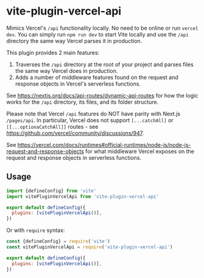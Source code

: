 # vite-plugin-vercel-api

Mimics Vercel's `/api` functionality locally. No need to be online or run `vercel dev`. You can simply run `npm run dev` to start Vite locally and use the `/api` directory the same way Vercel parses it in production.

This plugin provides 2 main features:

1.  Traverses the `/api` directory at the root of your project and parses files
    the same way Vercel does in production.
2.  Adds a number of middleware features found on the request and response
    objects in Vercel's serverless functions.

See https://nextjs.org/docs/api-routes/dynamic-api-routes for how the logic works for the `/api` directory, its files, and its folder structure.

Please note that Vercel `/api` features do NOT have parity with Next.js `/pages/api`. In particular, Vercel does not support `[...catchAll]` or `[[...optionaCatchAll]]` routes - see https://github.com/vercel/community/discussions/947.

See https://vercel.com/docs/runtimes#official-runtimes/node-js/node-js-request-and-response-objects for what middleware Vercel exposes on the request and response objects in serverless functions.

## Usage

```javascript
import {defineConfig} from 'vite'
import vitePluginVercelApi from 'vite-plugin-vercel-api'

export default defineConfig({
  plugins: [vitePluginVercelApi()],
})
```

Or with `require` syntax:

```javascript
const {defineConfig} = require('vite')
const vitePluginVercelApi = require('vite-plugin-vercel-api')

export default defineConfig({
  plugins: [vitePluginVercelApi()],
})
```
